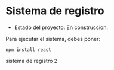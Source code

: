 <h1> Sistema de registro </h1>

- Estado del proyecto: En construccion.

Para ejecutar el sistema, debes poner:

```npm install react```

sistema de registro 2

